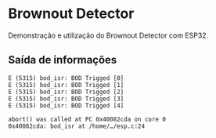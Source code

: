 # Brownout Detector
Demonstração e utilização do Brownout Detector com ESP32.

## Saída de informações
```
E (5315) bod_isr: BOD Trigged [0]
E (5315) bod_isr: BOD Trigged [1]
E (5315) bod_isr: BOD Trigged [2]
E (5315) bod_isr: BOD Trigged [3]
E (5315) bod_isr: BOD Trigged [4]

abort() was called at PC 0x40082cda on core 0
0x40082cda: bod_isr at /home/…/esp.c:24
```
